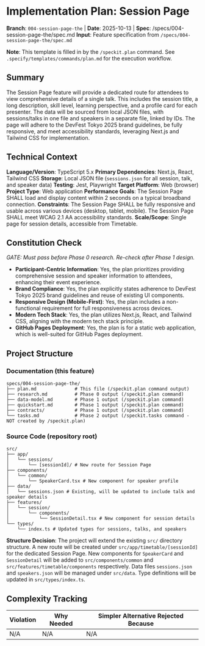 # Implementation Plan: Session Page

**Branch**: `004-session-page-the` | **Date**: 2025-10-13 | **Spec**: /specs/004-session-page-the/spec.md
**Input**: Feature specification from `/specs/004-session-page-the/spec.md`

**Note**: This template is filled in by the `/speckit.plan` command. See `.specify/templates/commands/plan.md` for the execution workflow.

## Summary

The Session Page feature will provide a dedicated route for attendees to view comprehensive details of a single talk. This includes the session title, a long description, skill level, learning perspective, and a profile card for each presenter. The data will be sourced from local JSON files, with sessions/talks in one file and speakers in a separate file, linked by IDs. The page will adhere to the DevFest Tokyo 2025 brand guidelines, be fully responsive, and meet accessibility standards, leveraging Next.js and Tailwind CSS for implementation.

## Technical Context

**Language/Version**: TypeScript 5.x
**Primary Dependencies**: Next.js, React, Tailwind CSS
**Storage**: Local JSON file (`sessions.json` for all session, talk, and speaker data)
**Testing**: Jest, Playwright
**Target Platform**: Web (browser)
**Project Type**: Web application
**Performance Goals**: The Session Page SHALL load and display content within 2 seconds on a typical broadband connection.
**Constraints**: The Session Page SHALL be fully responsive and usable across various devices (desktop, tablet, mobile). The Session Page SHALL meet WCAG 2.1 AA accessibility standards.
**Scale/Scope**: Single page for session details, accessible from Timetable.

## Constitution Check

_GATE: Must pass before Phase 0 research. Re-check after Phase 1 design._

- **Participant-Centric Information**: Yes, the plan prioritizes providing comprehensive session and speaker information to attendees, enhancing their event experience.
- **Brand Compliance**: Yes, the plan explicitly states adherence to DevFest Tokyo 2025 brand guidelines and reuse of existing UI components.
- **Responsive Design (Mobile-First)**: Yes, the plan includes a non-functional requirement for full responsiveness across devices.
- **Modern Tech Stack**: Yes, the plan utilizes Next.js, React, and Tailwind CSS, aligning with the modern tech stack principle.
- **GitHub Pages Deployment**: Yes, the plan is for a static web application, which is well-suited for GitHub Pages deployment.

## Project Structure

### Documentation (this feature)

```
specs/004-session-page-the/
├── plan.md              # This file (/speckit.plan command output)
├── research.md          # Phase 0 output (/speckit.plan command)
├── data-model.md        # Phase 1 output (/speckit.plan command)
├── quickstart.md        # Phase 1 output (/speckit.plan command)
├── contracts/           # Phase 1 output (/speckit.plan command)
└── tasks.md             # Phase 2 output (/speckit.tasks command - NOT created by /speckit.plan)
```

### Source Code (repository root)

```
src/
├── app/
│   └── sessions/
│       └── [sessionId]/ # New route for Session Page
├── components/
│   └── common/
│       └── SpeakerCard.tsx # New component for speaker profile
├── data/
│   └── sessions.json # Existing, will be updated to include talk and speaker details
├── features/
│   └── session/
│       └── components/
│           └── SessionDetail.tsx # New component for session details
└── types/
    └── index.ts # Updated types for sessions, talks, and speakers
```

**Structure Decision**: The project will extend the existing `src/` directory structure. A new route will be created under `src/app/timetable/[sessionId]` for the dedicated Session Page. New components for `SpeakerCard` and `SessionDetail` will be added to `src/components/common` and `src/features/timetable/components` respectively. Data files `sessions.json` and `speakers.json` will be managed under `src/data`. Type definitions will be updated in `src/types/index.ts`.

## Complexity Tracking

| Violation | Why Needed | Simpler Alternative Rejected Because |
| --------- | ---------- | ------------------------------------ |
| N/A       | N/A        | N/A                                  |
